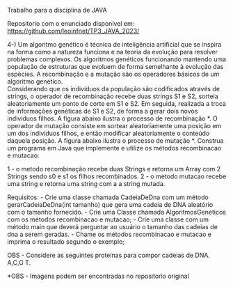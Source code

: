 Trabalho para a disciplina de JAVA

Repositorio com o enunciado disponível em:
https://github.com/leoinfnet/TP3_JAVA_2023/

4-) Um algoritmo genético é técnica de inteligência artificial que se inspira na forma como a  natureza funciona e na teoria da evolução para resolver problemas complexos. Os  algoritmos genéticos funcionando mantendo uma população de estruturas que evoluem  de forma semelhante à evolução das espécies. A recombinação e a mutação são os operadores básicos de um algoritmo genético.  
  Considerando que os indivíduos da população são codificados através de strings, o  operador de recombinação recebe duas strings S1 e S2, sorteia aleatoriamente um ponto  de corte em S1 e S2. Em seguida, realizada a troca de informações genéticas de S1 e S2, de forma a gerar dois novos indivíduos filhos. A figura abaixo ilustra o processo de  recombinação *.
  O operador de mutação consiste em sortear aleatoriamente uma posição em um dos  indivíduos filhos, e então modificar aleatoriamente o conteúdo daquela posição. A figura abaixo ilustra o processo de mutação *.
  Construa um programa em Java que implemente e utilize os métodos recombinacao e mutacao:

  1 - o metodo recombinação recebe duas Strings e retorna um Array com 2 Strings sendo s0 e s1 os filhos recombinados.
  2 - o metodo mutacao recebe uma string e retorna uma string com a a string mutada.

  Requisitos:
    - Crie uma classe chamada CadeiaDeDna com um método gerarCadeiaDeDna(int tamanho) que gera uma cadeia de DNA aleatório com o tamanho fornecido.
    - Crie uma Classe chamada AlgoritmosGeneticos com os métodos recombinacao e mutacao;
    - Crie uma classe com um método main que deverá perguntar ao usuário o tamanho das cadeias de dna a serem geradas.
    - Chame os métodos recombinacao e mutacao e imprima o resultado segundo o exemplo;
    
  OBS - Considere as seguintes proteínas para compor cadeias de DNA.
    A,C,G T. 

  *OBS - Imagens podem ser encontradas no repositorio original 